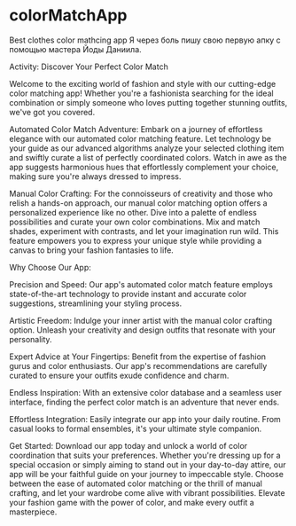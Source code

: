 # colorMatchApp
Best clothes color mathcing app
Я через боль пишу свою первую апку с помощью мастера Йоды Даниила.


Activity: Discover Your Perfect Color Match

Welcome to the exciting world of fashion and style with our cutting-edge color matching app! Whether you're a fashionista searching for the ideal combination or simply someone who loves putting together stunning outfits, we've got you covered.

Automated Color Match Adventure:
Embark on a journey of effortless elegance with our automated color matching feature. Let technology be your guide as our advanced algorithms analyze your selected clothing item and swiftly curate a list of perfectly coordinated colors. Watch in awe as the app suggests harmonious hues that effortlessly complement your choice, making sure you're always dressed to impress.

Manual Color Crafting:
For the connoisseurs of creativity and those who relish a hands-on approach, our manual color matching option offers a personalized experience like no other. Dive into a palette of endless possibilities and curate your own color combinations. Mix and match shades, experiment with contrasts, and let your imagination run wild. This feature empowers you to express your unique style while providing a canvas to bring your fashion fantasies to life.

Why Choose Our App:

Precision and Speed: Our app's automated color match feature employs state-of-the-art technology to provide instant and accurate color suggestions, streamlining your styling process.

Artistic Freedom: Indulge your inner artist with the manual color crafting option. Unleash your creativity and design outfits that resonate with your personality.

Expert Advice at Your Fingertips: Benefit from the expertise of fashion gurus and color enthusiasts. Our app's recommendations are carefully curated to ensure your outfits exude confidence and charm.

Endless Inspiration: With an extensive color database and a seamless user interface, finding the perfect color match is an adventure that never ends.

Effortless Integration: Easily integrate our app into your daily routine. From casual looks to formal ensembles, it's your ultimate style companion.

Get Started:
Download our app today and unlock a world of color coordination that suits your preferences. Whether you're dressing up for a special occasion or simply aiming to stand out in your day-to-day attire, our app will be your faithful guide on your journey to impeccable style. Choose between the ease of automated color matching or the thrill of manual crafting, and let your wardrobe come alive with vibrant possibilities. Elevate your fashion game with the power of color, and make every outfit a masterpiece.
